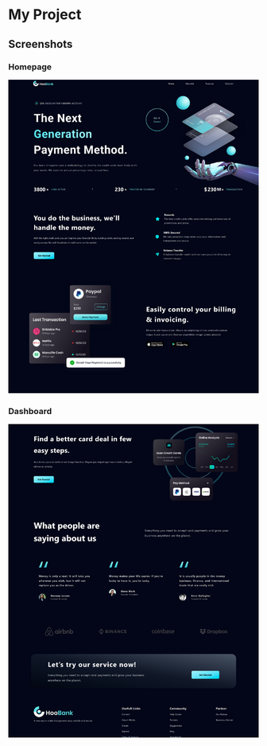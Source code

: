# My Project

## Screenshots

### Homepage
![image1](https://github.com/mar-bei/moder-payment/blob/main/Progetto%20senza%20titolo/1.png?raw=true)

### Dashboard
![Dashboard](https://github.com/mar-bei/moder-payment/blob/main/Progetto%20senza%20titolo/2.png?raw=true)
